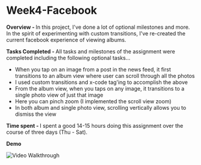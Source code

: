 # Week4-Facebook
<b> Overview - </b>
In this project, I've done a lot of optional milestones and more. In the spirit of experimenting with custom transitions, I've re-created the current facebook experience of viewing albums. 
  
<b> Tasks Completed - </b>
All tasks and milestones of the assignment were completed including the following optional tasks...
- When you tap on an image from a post in the news feed, it first transitions to an album view where user can scroll through all the photos
- I used custom transitions and x-code tag'ing to accomplish the above
- From the album view, when you taps on any image, it transitions to a single photo view of just that image
- Here you can pinch zoom (I implemented the scroll view zoom)
- In both album and single photo view, scrolling vertically allows you to dismiss the view


<b> Time spent - </b>
I spent a good 14-15 hours doing this assignment over the course of three days (Thu - Sat). 


<b> Demo </b>

![Video Walkthrough](demo.gif)
